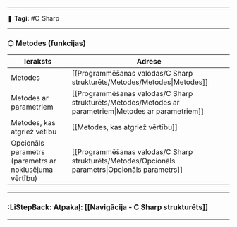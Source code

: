 ___

❚ **Tagi:** #C_Sharp 

---
### ⬡ Metodes (funkcijas)

|Ieraksts|Adrese|
|---|---|
|Metodes|[[Programmēšanas valodas/C Sharp strukturēts/Metodes/Metodes\|Metodes]]|
|Metodes ar parametriem|[[Programmēšanas valodas/C Sharp strukturēts/Metodes/Metodes ar parametriem\|Metodes ar parametriem]]|
|Metodes, kas atgriež vētību|[[Metodes, kas atgriež vērtību]]|
|Opcionāls parametrs (parametrs ar noklusējuma vērtību)|[[Programmēšanas valodas/C Sharp strukturēts/Metodes/Opcionāls parametrs\|Opcionāls parametrs]]|

---
### :LiStepBack: Atpakaļ: [[Navigācija - C Sharp strukturēts]]

___